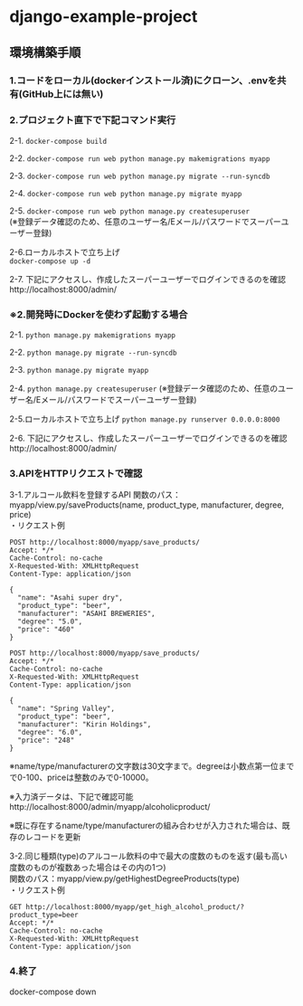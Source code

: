 # django-example-project

## 環境構築手順

### 1.コードをローカル(dockerインストール済)にクローン、.envを共有(GitHub上には無い)


### 2.プロジェクト直下で下記コマンド実行
2-1.
`docker-compose build`

2-2.
`docker-compose run web python manage.py makemigrations myapp`

2-3.
`docker-compose run web python manage.py migrate --run-syncdb`

2-4.
`docker-compose run web python manage.py migrate myapp`

2-5.
`docker-compose run web python manage.py createsuperuser`  
(※登録データ確認のため、任意のユーザー名/Eメール/パスワードでスーパーユーザー登録)

2-6.ローカルホストで立ち上げ  
`docker-compose up -d`

2-7.
下記にアクセスし、作成したスーパーユーザーでログインできるのを確認  
http://localhost:8000/admin/

### ※2.開発時にDockerを使わず起動する場合
2-1.
`python manage.py makemigrations myapp`

2-2.
`python manage.py migrate --run-syncdb`

2-3.
`python manage.py migrate myapp`

2-4.
`python manage.py createsuperuser`
(※登録データ確認のため、任意のユーザー名/Eメール/パスワードでスーパーユーザー登録)

2-5.ローカルホストで立ち上げ 
`python manage.py runserver 0.0.0.0:8000`

2-6.
下記にアクセスし、作成したスーパーユーザーでログインできるのを確認  
http://localhost:8000/admin/


### 3.APIをHTTPリクエストで確認
3-1.アルコール飲料を登録するAPI 
関数のパス：myapp/view.py/saveProducts(name, product_type, manufacturer, degree, price)  
・リクエスト例
```
POST http://localhost:8000/myapp/save_products/
Accept: */*
Cache-Control: no-cache
X-Requested-With: XMLHttpRequest
Content-Type: application/json

{
  "name": "Asahi super dry",
  "product_type": "beer",
  "manufacturer": "ASAHI BREWERIES",
  "degree": "5.0",
  "price": "460"
}

POST http://localhost:8000/myapp/save_products/
Accept: */*
Cache-Control: no-cache
X-Requested-With: XMLHttpRequest
Content-Type: application/json

{
  "name": "Spring Valley",
  "product_type": "beer",
  "manufacturer": "Kirin Holdings",
  "degree": "6.0",
  "price": "248"
}

```
※name/type/manufacturerの文字数は30文字まで。degreeは小数点第一位までで0-100、priceは整数のみで0-10000。  

※入力済データは、下記で確認可能  
http://localhost:8000/admin/myapp/alcoholicproduct/

※既に存在するname/type/manufacturerの組み合わせが入力された場合は、既存のレコードを更新

3-2.同じ種類(type)のアルコール飲料の中で最大の度数のものを返す(最も高い度数のものが複数あった場合はその内の1つ)  
関数のパス：myapp/view.py/getHighestDegreeProducts(type)  
・リクエスト例
```
GET http://localhost:8000/myapp/get_high_alcohol_product/?product_type=beer
Accept: */*
Cache-Control: no-cache
X-Requested-With: XMLHttpRequest
Content-Type: application/json

```

### 4.終了
docker-compose down
